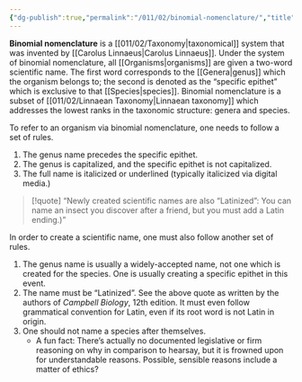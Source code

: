 ```yaml
---
{"dg-publish":true,"permalink":"/011/02/binomial-nomenclature/","title":"Binomial Nomenclature","tags":["BIOL422"]}
---
```


**Binomial nomenclature** is a [[011/02/Taxonomy\|taxonomical]] system that was invented by [[Carolus Linnaeus\|Carolus Linnaeus]]. Under the system of binomial nomenclature, all [[Organisms\|organisms]] are given a two-word scientific name. The first word corresponds to the [[Genera\|genus]] which the organism belongs to; the second is denoted as the “specific epithet” which is exclusive to that [[Species\|species]]. Binomial nomenclature is a subset of [[011/02/Linnaean Taxonomy\|Linnaean taxonomy]] which addresses the lowest ranks in the taxonomic structure: genera and species.

To refer to an organism via binomial nomenclature, one needs to follow a set of rules.
1. The genus name precedes the specific epithet.
2. The genus is capitalized, and the specific epithet is not capitalized.
3. The full name is italicized or underlined (typically italicized via digital media.)

> [!quote] “Newly created scientific names are also “Latinized”: You can name an insect you discover after a friend, but you must add a Latin ending.)”

In order to create a scientific name, one must also follow another set of rules.
1. The genus name is usually a widely-accepted name, not one which is created for the species. One is usually creating a specific epithet in this event.
2. The name must be “Latinized”. See the above quote as written by the authors of *Campbell Biology*, 12th edition. It must even follow grammatical convention for Latin, even if its root word is not Latin in origin.
3. One should not name a species after themselves.
	- A fun fact: There’s actually no documented legislative or firm reasoning on why in comparison to hearsay, but it is frowned upon for understandable reasons. Possible, sensible reasons include a matter of ethics?